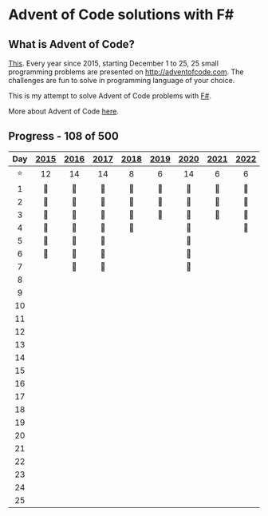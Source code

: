 ﻿# Advent of Code solutions with F#

## What is Advent of Code?

[This](https://adventofcode.com). Every year since 2015, starting December 1 to 25, 25 small programming problems are
presented on http://adventofcode.com. The challenges are fun to solve in programming language of your choice.

This is my attempt to solve Advent of Code problems with [F#](https://fsharp.org/).

More about Advent of Code [here](https://adventofcode.com/about).

## Progress - 108 of 500

|  Day   | [2015](Year2015)  | [2016](Year2016)  | [2017](Year2017)  | [2018](Year2018)  | [2019](Year2019)  | [2020](Year2020)  | [2021](Year2021)  | [2022](Year2022)  | [2023](Year2023)  | [2024](Year2024)  |
|:------:|:-----------------:|:-----------------:|:-----------------:|:-----------------:|:-----------------:|:-----------------:|:-----------------:|:-----------------:|:-----------------:|:-----------------:|
| :star: |        12         |        14         |        14         |         8         |         6         |        14         |         6         |         6         |         6         |        20         |
|   1    | :1st_place_medal: | :1st_place_medal: | :1st_place_medal: | :1st_place_medal: | :1st_place_medal: | :1st_place_medal: | :1st_place_medal: | :1st_place_medal: | :1st_place_medal: | :1st_place_medal: |
|   2    | :1st_place_medal: | :1st_place_medal: | :1st_place_medal: | :1st_place_medal: | :1st_place_medal: | :1st_place_medal: | :1st_place_medal: | :1st_place_medal: | :1st_place_medal: | :1st_place_medal: |
|   3    | :1st_place_medal: | :1st_place_medal: | :1st_place_medal: | :1st_place_medal: | :1st_place_medal: | :1st_place_medal: | :1st_place_medal: | :1st_place_medal: | :1st_place_medal: | :1st_place_medal: |
|   4    | :1st_place_medal: | :1st_place_medal: | :1st_place_medal: | :1st_place_medal: |                   | :1st_place_medal: |                   | :1st_place_medal: |                   | :1st_place_medal: |
|   5    | :1st_place_medal: | :1st_place_medal: | :1st_place_medal: |                   |                   | :1st_place_medal: |                   |                   |                   | :1st_place_medal: |
|   6    | :1st_place_medal: | :1st_place_medal: | :1st_place_medal: |                   |                   | :1st_place_medal: |                   |                   |                   | :1st_place_medal: |
|   7    |                   | :1st_place_medal: | :1st_place_medal: |                   |                   | :1st_place_medal: |                   |                   |                   | :1st_place_medal: |
|   8    |                   |                   |                   |                   |                   |                   |                   |                   |                   | :1st_place_medal: |
|   9    |                   |                   |                   |                   |                   |                   |                   |                   |                   |                   |
|   10   |                   |                   |                   |                   |                   |                   |                   |                   |                   | :1st_place_medal: |
|   11   |                   |                   |                   |                   |                   |                   |                   |                   |                   | :1st_place_medal: |
|   12   |                   |                   |                   |                   |                   |                   |                   |                   |                   |                   |
|   13   |                   |                   |                   |                   |                   |                   |                   |                   |                   |                   |
|   14   |                   |                   |                   |                   |                   |                   |                   |                   |                   |                   |
|   15   |                   |                   |                   |                   |                   |                   |                   |                   |                   |                   |
|   16   |                   |                   |                   |                   |                   |                   |                   |                   |                   |                   |
|   17   |                   |                   |                   |                   |                   |                   |                   |                   |                   |                   |
|   18   |                   |                   |                   |                   |                   |                   |                   |                   |                   |                   |
|   19   |                   |                   |                   |                   |                   |                   |                   |                   |                   |                   |
|   20   |                   |                   |                   |                   |                   |                   |                   |                   |                   |                   |
|   21   |                   |                   |                   |                   |                   |                   |                   |                   |                   |                   |
|   22   |                   |                   |                   |                   |                   |                   |                   |                   |                   |                   |
|   23   |                   |                   |                   |                   |                   |                   |                   |                   |                   |                   |
|   24   |                   |                   |                   |                   |                   |                   |                   |                   |                   |                   |
|   25   |                   |                   |                   |                   |                   |                   |                   |                   |                   |                   |                |
